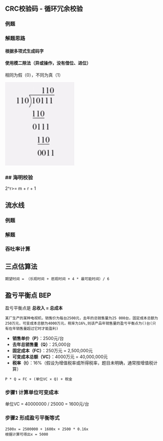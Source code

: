 

## CRC校验码 - 循环冗余校验

### 例题



### 解题思路



#### 根据多项式生成码字

#### 使用模二除法（异或操作，没有借位、进位）

相同为假（0），不同为真（1）



![模二除法](images/模二除法.jpg)



### ## 海明校验

2^r>= m + r + 1



## 流水线

### 例题



### 解题



###  吞吐率计算

## 三点估算法

```
期望时间 = （乐观时间 + 悲观时间 + 4 * 最可能时间）/ 6
```



## 盈亏平衡点 BEP

盈亏平衡点是 **总收入 = 总成本** 

```
某厂生产的某种电视机，销售价为每台2500元，去年的总销售量为25 000台，固定成本总额为250万元，可变成本总额为4000万元，税率为16%,则该产品年销售量的盈亏平衡点为()台(只有在年销售量超过它时才能盈利)
```



- **销售单价（P）**：2500元/台
- **去年总销售量（Q）**：25,000台
- **固定成本（FC）**：250万元 = 2,500,000元
- **可变成本总额（VC）**：4000万元 = 40,000,000元
- **税率（t）**：16%（假设为增值税率或所得税率，题目未明确，通常按增值税计算）

````
P * Q = FC + (单位VC × Q) + 税金
````



### 步骤1 计算单位可变成本

 单位VC = 40000000 / 25000 = 1600元/台

### 步骤2 形成盈亏平衡等式

```
2500x = 2500000 + 1600x + 2500 * 0.16x
根据计算可得出x = 5000
```





